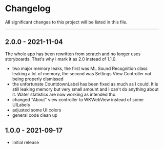 # Changelog
All significant changes to this project will be listed in this file.

***

## 2.0.0 - 2021-11-04
The whole app has been rewritten from scratch and no longer uses storyboards. That's why I mark it as 2.0 instead of 1.1.0.
- two major memory leaks, the first was ML Sound Recognition class leaking a lot of memory, the second was Settings View Controller not being properly dismissed
- the unfortunate CountdownLabel has been fixed as much as I could. It is still leaking memory but very small amount and I can't do anything about it. Water statistics are now working as intended tho.
- changed "About" view controller to WKWebView instead of some UILabels
- adjusted some UI colors
- general code clean up

## 1.0.0 - 2021-09-17
- Initial release
